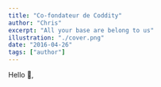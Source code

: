 ```yaml
---
title: "Co-fondateur de Coddity"
author: "Chris"
excerpt: "All your base are belong to us"
illustration: "./cover.png"
date: "2016-04-26"
tags: ["author"]
---
```

Hello 🖖,  
